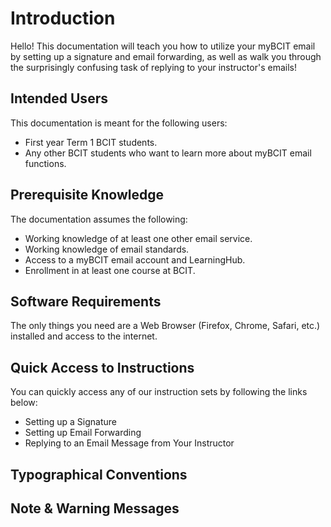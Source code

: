 # Introduction

Hello! This documentation will teach you how to utilize your myBCIT email by setting up a signature and email forwarding, as well as walk you through the surprisingly confusing task of replying to your instructor's emails!

## Intended Users

This documentation is meant for the following users:

* First year Term 1 BCIT students.
* Any other BCIT students who want to learn more about myBCIT email functions.

## Prerequisite Knowledge

The documentation assumes the following:

* Working knowledge of at least one other email service.
* Working knowledge of email standards.
* Access to a myBCIT email account and LearningHub.
* Enrollment in at least one course at BCIT.

## Software Requirements
The only things you need are a Web Browser (Firefox, Chrome, Safari, etc.) installed and access to the internet.

## Quick Access to Instructions

You can quickly access any of our instruction sets by following the links below:

* Setting up a Signature
* Setting up Email Forwarding
* Replying to an Email Message from Your Instructor

## Typographical Conventions

## Note & Warning Messages
